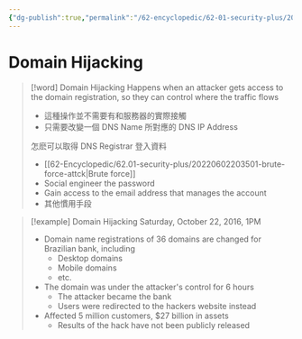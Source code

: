 ```yaml
---
{"dg-publish":true,"permalink":"/62-encyclopedic/62-01-security-plus/20220606114253-domain-hijacking/","dgHomeLink":true,"dgPassFrontmatter":false}
---
```



# Domain Hijacking

>[!word] Domain Hijacking
> Happens when an attacker gets access to the domain registration, so they can control where the traffic flows 
> - 這種操作並不需要有和服務器的實際接觸
> - 只需要改變一個 DNS Name 所對應的 DNS IP Address 
> 
> 怎麽可以取得 DNS Registrar 登入資料
> - [[62-Encyclopedic/62.01-security-plus/20220602203501-brute-force-attck|Brute force]] 
> - Social engineer the password 
> - Gain access to the email address that manages the account 
> - 其他慣用手段

> [!example] Domain Hijacking 
> Saturday, October 22, 2016, 1PM 
> - Domain name registrations of 36 domains are changed for Brazilian bank, including 
>     - Desktop domains 
>     - Mobile domains 
>     - etc.
> - The domain was under the attacker's control for 6 hours 
>     - The attacker became the bank 
>     - Users were redirected to the hackers website instead 
> - Affected 5 million customers, \$27 billion in assets 
>     - Results of the hack have not been publicly released 
